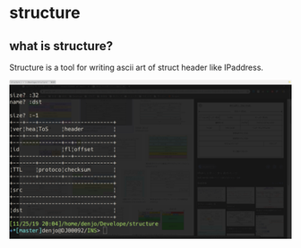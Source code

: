 # structure
## what is structure?
Structure is a tool for writing ascii art of struct header like IPaddress.

![screen](./image/screenshot.png)
